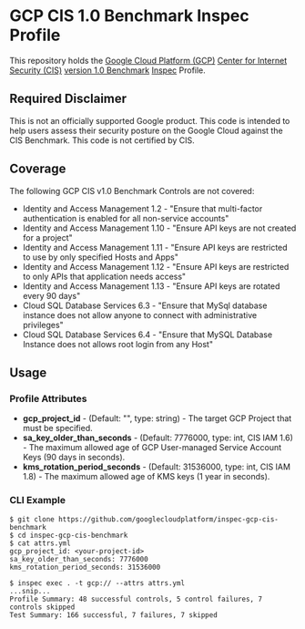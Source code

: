 # GCP CIS 1.0 Benchmark Inspec Profile

This repository holds the [Google Cloud Platform (GCP)](https://cloud.google.com/) [Center for Internet Security (CIS)](https://www.cisecurity.org) [version 1.0 Benchmark](https://www.cisecurity.org/benchmark/google_cloud_computing_platform/) [Inspec](https://www.inspec.io/) Profile.

## Required Disclaimer

This is not an officially supported Google product. This code is intended to help users assess their security posture on the Google Cloud against the CIS Benchmark. This code is not certified by CIS.

## Coverage

The following GCP CIS v1.0 Benchmark Controls are not covered:

* Identity and Access Management 1.2 - "Ensure that multi-factor authentication is enabled for all non-service accounts"
* Identity and Access Management 1.10 - "Ensure API keys are not created for a project"
* Identity and Access Management 1.11 - "Ensure API keys are restricted to use by only specified Hosts and Apps"
* Identity and Access Management 1.12 - "Ensure API keys are restricted to only APIs that application needs access"
* Identity and Access Management 1.13 - "Ensure API keys are rotated every 90 days"
* Cloud SQL Database Services 6.3 - "Ensure that MySql database instance does not allow anyone to connect with administrative privileges"
* Cloud SQL Database Services 6.4 - "Ensure that MySQL Database Instance does not allows root login from any Host"

## Usage

### Profile Attributes

* **gcp_project_id** - (Default: "", type: string) - The target GCP Project that must be specified.
* **sa_key_older_than_seconds** - (Default: 7776000, type: int, CIS IAM 1.6) - The maximum allowed age of GCP User-managed Service Account Keys (90 days in seconds).
* **kms_rotation_period_seconds** - (Default: 31536000, type: int, CIS IAM 1.8) - The maximum allowed age of KMS keys (1 year in seconds).

### CLI Example

```
$ git clone https://github.com/googlecloudplatform/inspec-gcp-cis-benchmark
$ cd inspec-gcp-cis-benchmark
$ cat attrs.yml 
gcp_project_id: <your-project-id>
sa_key_older_than_seconds: 7776000
kms_rotation_period_seconds: 31536000
```

```
$ inspec exec . -t gcp:// --attrs attrs.yml
...snip...
Profile Summary: 48 successful controls, 5 control failures, 7 controls skipped
Test Summary: 166 successful, 7 failures, 7 skipped
```
